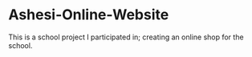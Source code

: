 # Ashesi-Online-Website
This is a school project I participated in; creating an online shop for the school.
